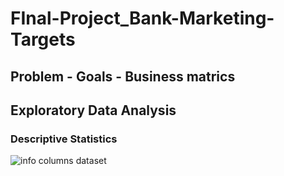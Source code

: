 # FInal-Project_Bank-Marketing-Targets

## Problem - Goals - Business matrics

## Exploratory Data Analysis

### Descriptive Statistics
![info columns dataset](https://drive.google.com/file/d/1433ihy7QZnMPPgS4EI-zPv8PAvQV9V-o/view?usp=sharing)

